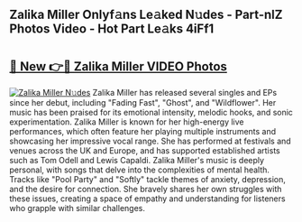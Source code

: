 ## Zalika Miller Onlyf𝚊ns Le𝚊ked N𝚞des - Part-nlZ Photos Video - Hot Part Le𝚊ks 4iFf1

# <h2><a href="http://ab3658.deff.icu/?id=Zalika+Miller">🔗 New 👉🔴 Zalika Miller VIDEO Photos</a></h2>

[![Zalika Miller N𝚞des](https://i.imgur.com/rIISA9y.gif)](http://ab3658.deff.icu/?id=Zalika+Miller)
Zalika Miller has released several singles and EPs since her debut, including "Fading Fast", "Ghost", and "Wildflower". Her music has been praised for its emotional intensity, melodic hooks, and sonic experimentation. Zalika Miller is known for her high-energy live performances, which often feature her playing multiple instruments and showcasing her impressive vocal range. She has performed at festivals and venues across the UK and Europe, and has supported established artists such as Tom Odell and Lewis Capaldi. Zalika Miller's music is deeply personal, with songs that delve into the complexities of mental health. Tracks like "Pool Party" and "Softly" tackle themes of anxiety, depression, and the desire for connection. She bravely shares her own struggles with these issues, creating a space of empathy and understanding for listeners who grapple with similar challenges.
